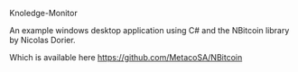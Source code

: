 ﻿Knoledge-Monitor

An example windows desktop application using C# and the NBitcoin library by Nicolas Dorier. 

Which is available here https://github.com/MetacoSA/NBitcoin